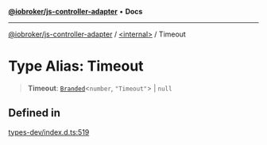 [**@iobroker/js-controller-adapter**](../../README.md) • **Docs**

***

[@iobroker/js-controller-adapter](../../globals.md) / [\<internal\>](../README.md) / Timeout

# Type Alias: Timeout

> **Timeout**: [`Branded`](Branded.md)\<`number`, `"Timeout"`\> \| `null`

## Defined in

[types-dev/index.d.ts:519](https://github.com/ioBroker/ioBroker.js-controller/blob/dae94f706cc75e41fc7f1fe6bb283f8c8f9ede06/packages/types-dev/index.d.ts#L519)
